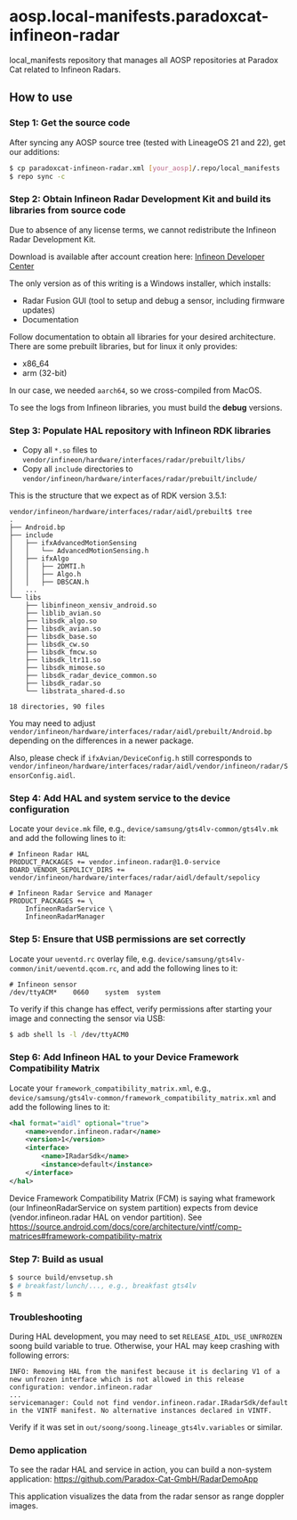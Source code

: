 # aosp.local-manifests.paradoxcat-infineon-radar

local_manifests repository that manages all AOSP repositories at Paradox Cat related to Infineon Radars.

## How to use

### Step 1: Get the source code

After syncing any AOSP source tree (tested with LineageOS 21 and 22), get our additions:

```bash
$ cp paradoxcat-infineon-radar.xml [your_aosp]/.repo/local_manifests
$ repo sync -c
```

### Step 2: Obtain Infineon Radar Development Kit and build its libraries from source code

Due to absence of any license terms, we cannot redistribute the Infineon Radar Development Kit.

Download is available after account creation here: [Infineon Developer Center](https://softwaretools.infineon.com/tools/com.ifx.tb.tool.ifxradarsdk)

The only version as of this writing is a Windows installer, which installs:

* Radar Fusion GUI (tool to setup and debug a sensor, including firmware updates)
* Documentation

Follow documentation to obtain all libraries for your desired architecture.
There are some prebuilt libraries, but for linux it only provides:

* x86_64
* arm (32-bit)

In our case, we needed `aarch64`, so we cross-compiled from MacOS.

To see the logs from Infineon libraries, you must build the **debug** versions.

### Step 3: Populate HAL repository with Infineon RDK libraries

* Copy all `*.so` files to `vendor/infineon/hardware/interfaces/radar/prebuilt/libs/`
* Copy all `include` directories to `vendor/infineon/hardware/interfaces/radar/prebuilt/include/`

This is the structure that we expect as of RDK version 3.5.1:

```
vendor/infineon/hardware/interfaces/radar/aidl/prebuilt$ tree
.
├── Android.bp
├── include
│   ├── ifxAdvancedMotionSensing
│   │   └── AdvancedMotionSensing.h
│   ├── ifxAlgo
│   │   ├── 2DMTI.h
│   │   ├── Algo.h
│   │   ├── DBSCAN.h
│   ...
└── libs
    ├── libinfineon_xensiv_android.so
    ├── liblib_avian.so
    ├── libsdk_algo.so
    ├── libsdk_avian.so
    ├── libsdk_base.so
    ├── libsdk_cw.so
    ├── libsdk_fmcw.so
    ├── libsdk_ltr11.so
    ├── libsdk_mimose.so
    ├── libsdk_radar_device_common.so
    ├── libsdk_radar.so
    └── libstrata_shared-d.so

18 directories, 90 files
```

You may need to adjust `vendor/infineon/hardware/interfaces/radar/aidl/prebuilt/Android.bp` depending on the differences in a newer package.

Also, please check if `ifxAvian/DeviceConfig.h` still corresponds to `vendor/infineon/hardware/interfaces/radar/aidl/vendor/infineon/radar/SensorConfig.aidl`.

### Step 4: Add HAL and system service to the device configuration

Locate your `device.mk` file, e.g., `device/samsung/gts4lv-common/gts4lv.mk` and add the following lines to it:

```make
# Infineon Radar HAL
PRODUCT_PACKAGES += vendor.infineon.radar@1.0-service
BOARD_VENDOR_SEPOLICY_DIRS += vendor/infineon/hardware/interfaces/radar/aidl/default/sepolicy

# Infineon Radar Service and Manager
PRODUCT_PACKAGES += \
    InfineonRadarService \
    InfineonRadarManager
```

### Step 5: Ensure that USB permissions are set correctly

Locate your `ueventd.rc` overlay file, e.g. `device/samsung/gts4lv-common/init/ueventd.qcom.rc`, and add the following lines to it:

```make
# Infineon sensor
/dev/ttyACM*    0660    system  system
```

To verify if this change has effect, verify permissions after starting your image and connecting the sensor via USB:

```bash
$ adb shell ls -l /dev/ttyACM0
```

### Step 6: Add Infineon HAL to your Device Framework Compatibility Matrix

Locate your `framework_compatibility_matrix.xml`, e.g., `device/samsung/gts4lv-common/framework_compatibility_matrix.xml` and add the following lines to it:

```xml
<hal format="aidl" optional="true">
    <name>vendor.infineon.radar</name>
    <version>1</version>
    <interface>
        <name>IRadarSdk</name>
        <instance>default</instance>
    </interface>
</hal>
```

Device Framework Compatibility Matrix (FCM) is saying what framework (our InfineonRadarService on system partition) expects from device (vendor.infineon.radar HAL on vendor partition).
See https://source.android.com/docs/core/architecture/vintf/comp-matrices#framework-compatibility-matrix

### Step 7: Build as usual

```bash
$ source build/envsetup.sh 
$ # breakfast/lunch/..., e.g., breakfast gts4lv
$ m
```

### Troubleshooting

During HAL development, you may need to set `RELEASE_AIDL_USE_UNFROZEN` soong build variable to true. Otherwise, your HAL may keep crashing with following errors:

```
INFO: Removing HAL from the manifest because it is declaring V1 of a new unfrozen interface which is not allowed in this release configuration: vendor.infineon.radar
...
servicemanager: Could not find vendor.infineon.radar.IRadarSdk/default in the VINTF manifest. No alternative instances declared in VINTF.
```

Verify if it was set in `out/soong/soong.lineage_gts4lv.variables` or similar.

### Demo application

To see the radar HAL and service in action, you can build a non-system application: https://github.com/Paradox-Cat-GmbH/RadarDemoApp

This application visualizes the data from the radar sensor as range doppler images.
